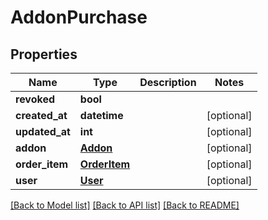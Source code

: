 # AddonPurchase

## Properties
Name | Type | Description | Notes
------------ | ------------- | ------------- | -------------
**revoked** | **bool** |  | 
**created_at** | **datetime** |  | [optional] 
**updated_at** | **int** |  | [optional] 
**addon** | [**Addon**](Addon.md) |  | [optional] 
**order_item** | [**OrderItem**](OrderItem.md) |  | [optional] 
**user** | [**User**](User.md) |  | [optional] 

[[Back to Model list]](../README.md#documentation-for-models) [[Back to API list]](../README.md#documentation-for-api-endpoints) [[Back to README]](../README.md)

